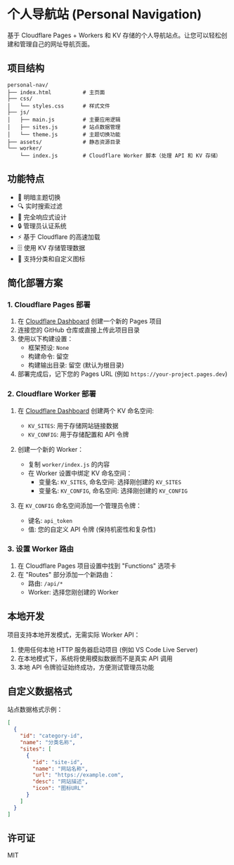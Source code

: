 # 个人导航站 (Personal Navigation)

基于 Cloudflare Pages + Workers 和 KV 存储的个人导航站点。让您可以轻松创建和管理自己的网址导航页面。

## 项目结构

```
personal-nav/
├── index.html          # 主页面
├── css/
│   └── styles.css      # 样式文件
├── js/
│   ├── main.js         # 主要应用逻辑
│   ├── sites.js        # 站点数据管理
│   └── theme.js        # 主题切换功能
├── assets/             # 静态资源目录
└── worker/
    └── index.js        # Cloudflare Worker 脚本（处理 API 和 KV 存储）
```

## 功能特点

- 🌙 明暗主题切换
- 🔍 实时搜索过滤
- 📱 完全响应式设计
- 🔒 管理员认证系统
- ⚡ 基于 Cloudflare 的高速加载
- 🗄️ 使用 KV 存储管理数据
- 🔧 支持分类和自定义图标

## 简化部署方案

### 1. Cloudflare Pages 部署

1. 在 [Cloudflare Dashboard](https://dash.cloudflare.com/) 创建一个新的 Pages 项目
2. 连接您的 GitHub 仓库或直接上传此项目目录
3. 使用以下构建设置：
   - 框架预设: `None`
   - 构建命令: 留空
   - 构建输出目录: 留空 (默认为根目录)
4. 部署完成后，记下您的 Pages URL (例如 `https://your-project.pages.dev`)

### 2. Cloudflare Worker 部署

1. 在 [Cloudflare Dashboard](https://dash.cloudflare.com/) 创建两个 KV 命名空间:
   - `KV_SITES`: 用于存储网站链接数据
   - `KV_CONFIG`: 用于存储配置和 API 令牌

2. 创建一个新的 Worker：
   - 复制 `worker/index.js` 的内容
   - 在 Worker 设置中绑定 KV 命名空间：
     - 变量名: `KV_SITES`, 命名空间: 选择刚创建的 `KV_SITES`
     - 变量名: `KV_CONFIG`, 命名空间: 选择刚创建的 `KV_CONFIG`

3. 在 `KV_CONFIG` 命名空间添加一个管理员令牌：
   - 键名: `api_token`
   - 值: 您的自定义 API 令牌 (保持机密性和复杂性)

### 3. 设置 Worker 路由

1. 在 Cloudflare Pages 项目设置中找到 "Functions" 选项卡
2. 在 "Routes" 部分添加一个新路由：
   - 路由: `/api/*`
   - Worker: 选择您刚创建的 Worker

## 本地开发

项目支持本地开发模式，无需实际 Worker API：

1. 使用任何本地 HTTP 服务器启动项目 (例如 VS Code Live Server)
2. 在本地模式下，系统将使用模拟数据而不是真实 API 调用
3. 本地 API 令牌验证始终成功，方便测试管理员功能

## 自定义数据格式

站点数据格式示例：

```json
[
  {
    "id": "category-id",
    "name": "分类名称",
    "sites": [
      {
        "id": "site-id",
        "name": "网站名称",
        "url": "https://example.com",
        "desc": "网站描述",
        "icon": "图标URL"
      }
    ]
  }
]
```

## 许可证

MIT
